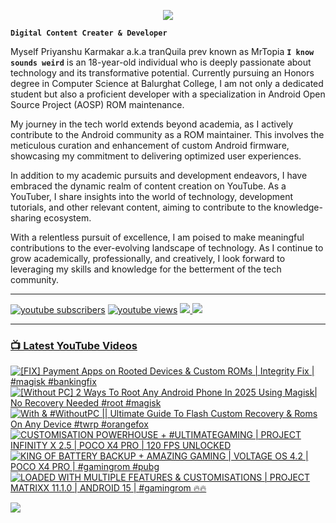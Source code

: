<p align="center">
  <img src="https://readme-typing-svg.herokuapp.com?lines=Hello+World!;Welcome+to+my+Profile!;MrTopia!;A+Passionate+Developer+from+INDIA!&center=true&width=380&height=55">
</p>


**`Digital Content Creater & Developer`**

Myself Priyanshu Karmakar a.k.a tranQuila prev known as MrTopia **`I know sounds weird`** is an 18-year-old individual who is deeply passionate about technology and its transformative potential. Currently pursuing an Honors degree in Computer Science at Balurghat College, I am not only a dedicated student but also a proficient developer with a specialization in Android Open Source Project (AOSP) ROM maintenance.

My journey in the tech world extends beyond academia, as I actively contribute to the Android community as a ROM maintainer. This involves the meticulous curation and enhancement of custom Android firmware, showcasing my commitment to delivering optimized user experiences.

In addition to my academic pursuits and development endeavors, I have embraced the dynamic realm of content creation on YouTube. As a YouTuber, I share insights into the world of technology, development tutorials, and other relevant content, aiming to contribute to the knowledge-sharing ecosystem.

With a relentless pursuit of excellence, I am poised to make meaningful contributions to the ever-evolving landscape of technology. As I continue to grow academically, professionally, and creatively, I look forward to leveraging my skills and knowledge for the betterment of the tech community. 

---

<!-- Social icons section -->
 <p align="left">
      <a href="https://www.youtube.com/@topiatv.official">
         <img alt="youtube subscribers" title="Subscribe to my YouTube channel" src="https://custom-icon-badges.demolab.com/youtube/channel/subscribers/UCD3rA1qQuUMQaFnzvkFp5NA?color=%23E05D44&label=SUBSCRIBE&logo=video&logoColor=white&style=for-the-badge&labelColor=CE4630"/></a> 
      <a href="https://www.youtube.com/@topiatv.official">
         <img alt="youtube views" title="YouTube views" src="https://custom-icon-badges.demolab.com/youtube/channel/views/UCD3rA1qQuUMQaFnzvkFp5NA?color=%23E1AD0E&logo=eye&logoColor=white&style=for-the-badge&labelColor=C79600"/></a>
      <a href="https://t.me/MrTopiA">
        <img src="https://custom-icon-badges.demolab.com/badge/MrTopiA-229ed9?style=for-the-badge&logo=telegram&logoColor=white">
    <a href="https://www.buymeacoffee.com/mrtopia">
        <img src="https://custom-icon-badges.demolab.com/badge/MrTopia-ffff00?style=for-the-badge&logo=coffee-meow">
   </p>
      
---

### 📺 Latest YouTube Videos

<!-- BEGIN YOUTUBE-CARDS -->
[![[FIX] Payment Apps on Rooted Devices & Custom ROMs | Integrity Fix | #magisk #bankingfix](https://ytcards.demolab.com/?id=JXTP7KZrGVs&title=%5BFIX%5D+Payment+Apps+on+Rooted+Devices+%26+Custom+ROMs+%7C+Integrity+Fix+%7C+%23magisk+%23bankingfix&lang=en&timestamp=1742020800&background_color=%230d1117&title_color=%23ffffff&stats_color=%23dedede&max_title_lines=1&width=250&border_radius=5 "[FIX] Payment Apps on Rooted Devices & Custom ROMs | Integrity Fix | #magisk #bankingfix")](https://www.youtube.com/watch?v=JXTP7KZrGVs)
[![[Without PC] 2 Ways To Root Any Android Phone In 2025 Using Magisk| No Recovery Needed #root #magisk](https://ytcards.demolab.com/?id=AMc3KDIhZLY&title=%5BWithout+PC%5D+2+Ways+To+Root+Any+Android+Phone+In+2025+Using+Magisk%7C+No+Recovery+Needed+%23root+%23magisk&lang=en&timestamp=1741774560&background_color=%230d1117&title_color=%23ffffff&stats_color=%23dedede&max_title_lines=1&width=250&border_radius=5 "[Without PC] 2 Ways To Root Any Android Phone In 2025 Using Magisk| No Recovery Needed #root #magisk")](https://www.youtube.com/watch?v=AMc3KDIhZLY)
[![With & #WithoutPC || Ultimate Guide To Flash Custom Recovery & Roms On Any Device #twrp #orangefox](https://ytcards.demolab.com/?id=7ZzK9qBxv7M&title=With+%26+%23WithoutPC+%7C%7C+Ultimate+Guide+To+Flash+Custom+Recovery+%26+Roms+On+Any+Device+%23twrp+%23orangefox&lang=en&timestamp=1740821403&background_color=%230d1117&title_color=%23ffffff&stats_color=%23dedede&max_title_lines=1&width=250&border_radius=5 "With & #WithoutPC || Ultimate Guide To Flash Custom Recovery & Roms On Any Device #twrp #orangefox")](https://www.youtube.com/watch?v=7ZzK9qBxv7M)
[![CUSTOMISATION POWERHOUSE + #ULTIMATEGAMING | PROJECT INFINITY X 2.5 | POCO X4 PRO | 120 FPS UNLOCKED](https://ytcards.demolab.com/?id=Et3NLiQrVp8&title=CUSTOMISATION+POWERHOUSE+%2B+%23ULTIMATEGAMING+%7C+PROJECT+INFINITY+X+2.5+%7C+POCO+X4+PRO+%7C+120+FPS+UNLOCKED&lang=en&timestamp=1739526300&background_color=%230d1117&title_color=%23ffffff&stats_color=%23dedede&max_title_lines=1&width=250&border_radius=5 "CUSTOMISATION POWERHOUSE + #ULTIMATEGAMING | PROJECT INFINITY X 2.5 | POCO X4 PRO | 120 FPS UNLOCKED")](https://www.youtube.com/watch?v=Et3NLiQrVp8)
[![KING OF BATTERY BACKUP + AMAZING GAMING | VOLTAGE OS 4.2 | POCO X4 PRO | #gamingrom #pubg](https://ytcards.demolab.com/?id=pz7XcTNhEoY&title=KING+OF+BATTERY+BACKUP+%2B+AMAZING+GAMING+%7C+VOLTAGE+OS+4.2+%7C+POCO+X4+PRO+%7C+%23gamingrom+%23pubg&lang=en&timestamp=1739169015&background_color=%230d1117&title_color=%23ffffff&stats_color=%23dedede&max_title_lines=1&width=250&border_radius=5 "KING OF BATTERY BACKUP + AMAZING GAMING | VOLTAGE OS 4.2 | POCO X4 PRO | #gamingrom #pubg")](https://www.youtube.com/watch?v=pz7XcTNhEoY)
[![LOADED WITH MULTIPLE FEATURES & CUSTOMISATIONS | PROJECT MATRIXX 11.1.0 | ANDROID 15 | #gamingrom 🔥🔥](https://ytcards.demolab.com/?id=d9tCqct5Nqg&title=LOADED+WITH+MULTIPLE+FEATURES+%26+CUSTOMISATIONS+%7C+PROJECT+MATRIXX+11.1.0+%7C+ANDROID+15+%7C+%23gamingrom+%F0%9F%94%A5%F0%9F%94%A5&lang=en&timestamp=1738823415&background_color=%230d1117&title_color=%23ffffff&stats_color=%23dedede&max_title_lines=1&width=250&border_radius=5 "LOADED WITH MULTIPLE FEATURES & CUSTOMISATIONS | PROJECT MATRIXX 11.1.0 | ANDROID 15 | #gamingrom 🔥🔥")](https://www.youtube.com/watch?v=d9tCqct5Nqg)
<!-- END YOUTUBE-CARDS -->

[<img src="https://custom-icon-badges.demolab.com/badge/-Subscribe%20For%20More-red?style=for-the-badge&logo=video&logoColor=white"/>](https://www.youtube.com/@topiatv.official)


#
